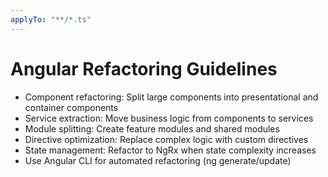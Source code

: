 ```yaml
---
applyTo: "**/*.ts"
---
```


# Angular Refactoring Guidelines

- Component refactoring: Split large components into presentational and container components
- Service extraction: Move business logic from components to services
- Module splitting: Create feature modules and shared modules
- Directive optimization: Replace complex logic with custom directives
- State management: Refactor to NgRx when state complexity increases
- Use Angular CLI for automated refactoring (ng generate/update)